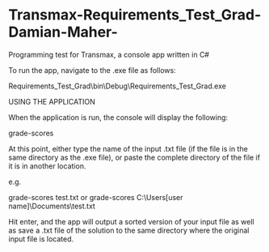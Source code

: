 # Transmax-Requirements_Test_Grad-Damian-Maher-
Programming test for Transmax, a console app written in C#

To run the app, navigate to the .exe file as follows:

Requirements_Test_Grad\bin\Debug\Requirements_Test_Grad.exe


USING THE APPLICATION

When the application is run, the console will display the following:

  grade-scores 
  
At this point, either type the name of the input .txt file (if the file is in the
same directory as the .exe file), or paste the complete directory of the file if
it is in another location.

e.g.

  grade-scores test.txt 
  or
  grade-scores C:\Users\[user name]\Documents\test.txt
  
Hit enter, and the app will output a sorted version of your input file as well as 
save a .txt file of the solution to the same directory where the original input
file is located. 
